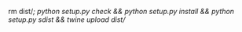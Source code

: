 rm dist/*; python setup.py check && python setup.py install && python setup.py sdist && twine upload dist/*
